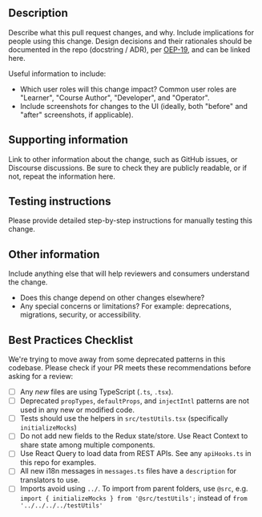 ## Description

Describe what this pull request changes, and why. Include implications for people using this change.
Design decisions and their rationales should be documented in the repo (docstring / ADR), per
[OEP-19](https://open-edx-proposals.readthedocs.io/en/latest/oep-0019-bp-developer-documentation.html), and can be linked here.

Useful information to include:
- Which user roles will this change impact? Common user roles are "Learner", "Course Author",
"Developer", and "Operator".
- Include screenshots for changes to the UI (ideally, both "before" and "after" screenshots, if applicable).

## Supporting information

Link to other information about the change, such as GitHub issues, or Discourse discussions.
Be sure to check they are publicly readable, or if not, repeat the information here.

## Testing instructions

Please provide detailed step-by-step instructions for manually testing this change.

## Other information

Include anything else that will help reviewers and consumers understand the change.
- Does this change depend on other changes elsewhere?
- Any special concerns or limitations? For example: deprecations, migrations, security, or accessibility.

## Best Practices Checklist

We're trying to move away from some deprecated patterns in this codebase. Please
check if your PR meets these recommendations before asking for a review:

- [ ] Any _new_ files are using TypeScript (`.ts`, `.tsx`).
- [ ] Deprecated `propTypes`, `defaultProps`, and `injectIntl` patterns are not used in any new or modified code.
- [ ] Tests should use the helpers in `src/testUtils.tsx` (specifically `initializeMocks`)
- [ ] Do not add new fields to the Redux state/store. Use React Context to share state among multiple components.
- [ ] Use React Query to load data from REST APIs. See any `apiHooks.ts` in this repo for examples.
- [ ] All new i18n messages in `messages.ts` files have a `description` for translators to use.
- [ ] Imports avoid using `../`. To import from parent folders, use `@src`, e.g. `import { initializeMocks } from '@src/testUtils';` instead of `from '../../../../testUtils'`
